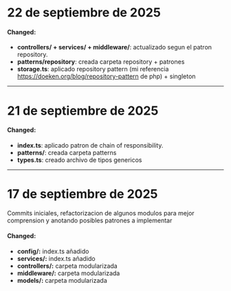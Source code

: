 # 22 de septiembre de 2025

#### Changed:
- **controllers/ + services/ + middleware/**: actualizado segun el patron repository.
- **patterns/repository**: creada carpeta repository + patrones
- **storage.ts**: aplicado repository pattern (mi referencia https://doeken.org/blog/repository-pattern de php) + singleton

---
# 21 de septiembre de 2025

#### Changed:
- **index.ts**: aplicado patron de chain of responsibility.
- **patterns/**: creada carpeta patterns
- **types.ts**: creado archivo de tipos genericos

---

# 17 de septiembre de 2025
Commits iniciales, refactorizacion de algunos modulos para mejor comprension y anotando posibles patrones a implementar

#### Changed:

- **config/:** index.ts añadido
- **services/:** index.ts añadido
- **controllers/:** carpeta modularizada
- **middleware/:** carpeta modularizada
- **models/:** carpeta modularizada